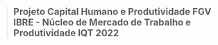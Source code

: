 > Projeto Capital Humano e Produtividade
> FGV IBRE - Núcleo de Mercado de Trabalho e Produtividade
> IQT
> 2022
> ---------------------------------------------------------
